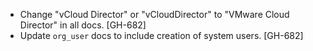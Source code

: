 * Change "vCloud Director" or "vCloudDirector" to "VMware Cloud Director" in all docs. [GH-682]
* Update `org_user` docs to include creation of system users. [GH-682]
